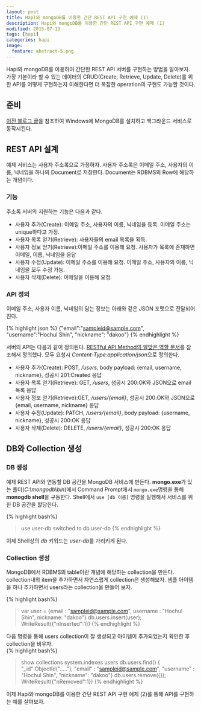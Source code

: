 ```yaml
---
layout: post
title: Hapi와 mongoDB를 이용한 간단 REST API 구현 예제 (1)
description: Hapi와 mongoDB를 이용한 간단 REST API 구현 예제 (1)
modified: 2015-07-13
tags: [hapi]
categories: hapi
image:
  feature: abstract-5.png
---
```


Hapi와 mongoDB를 이용하여 간단한 REST API 서버를 구현하는 방법을 알아보자. 가장 기본이라 할 수 있는 데이터의 CRUD(Create, Retrieve, Update, Delete)를 위한 API를 어떻게 구현하는지 이해한다면 더 복잡한 operation의 구현도 가능할 것이다. 

## 준비 

[이전 블로그 글](http://dakoo.github.io/hapi/windows-mongodb/)을 참조하여 Windows에 MongoDB를 설치하고 백그라운드 서비스로 동작시킨다. 

## REST API 설계

예제 서비스는 사용자 주소록으로 가정하자. 사용자 주소록은 이메일 주소, 사용자의 이름, 닉네임을 하나의 Document로 저장한다. Document는 RDBMS의 Row에 해당하는 개념이다. 

### 기능 

주소록 서버의 지원하는 기능은 다음과 같다. 

- 사용자 추가(Create):  이메일 주소, 사용자의 이름, 닉네임을 등록. 이메일 주소는 unique하다고 가정. 
- 사용자 목록 얻기(Retrieve): 사용자들의 email 목록을 획득.
- 사용자 정보 얻기(Retrieve):이메일 주소를 이용해 요청. 사용자가 목록에 존재하면 이메일, 이름, 닉네임을 응답
- 사용자 수정(Update): 이메일 주소를 이용해 요청.  이메일 주소, 사용자의 이름, 닉네임을 모두 수정 가능. 
- 사용자 삭제(Delete): 이메일을 이용해 요청.

### API 정의 

이메일 주소, 사용자 이름, 닉네임의 담는 정보는 아래와 같은 JSON 포맷으로 전달되어진다.

{% highlight json %}
{"email":"sampleid@sample.com", "username":"Hochul Shin", "nickname": "dakoo"} 
{% endhighlight %}

서버의 API는 다음과 같이 정의된다. [RESTful API Method의 알맞은 역할 문서](http://blog.remotty.com/blog/2014/01/28/lets-study-rest/#method)를 참조해서 정의했다. 모두 요청시 *Content-Type:application/json*으로 정의한다.   
 
- 사용자 추가(Create): POST, */users*, body payload: {email, username, nickname}, 성공시 201:Created 응답
- 사용자 목록 얻기(Retrieve): GET, */users*, 성공시 200:OK와 JSON으로 email 목록 응답
- 사용자 정보 얻기(Retrieve):GET, */users/{email}*, 성공시 200:OK와 JSON으로 {email, username, nickname} 응답 
- 사용자 수정(Update): PATCH, */users/{email}*, body payload: {username, nickname}, 성공시 200:OK 응답
- 사용자 삭제(Delete): DELETE, */users/{email}*, 성공시 200:OK 응답 

## DB와 Collection 생성

### DB 생성

예제 REST API와 연동할 DB 공간을 MongoDB 서비스에 만든다. **mongo.exe**가 있는 폴더(*C:\mongodb\bin*)에서 Command Prompt에서 `mongo.exe`명령을 통해 **monogdb shell**을 구동한다. Shell에서 `use [db 이름]` 명령을 실행해서 서비스를 위한 DB 공간을 할당한다. 

{% highlight bash%}
>use user-db
switched to db user-db
{% endhighlight %} 

이제 Shell상의 *db* 키워드는 *user-db*를 가리키게 된다.

### Collection 생성

MongoDB에서 RDBMS의 table이란 개념에 해당하는 collection을 만든다. collection내의 item을 추가하면서 자연스럽게 collection은 생성해보자. 
샘플 아이템을 하나 추가하면서 users라는 collection을 만들어 보자. 

{% highlight bash%}
>var user = {email : "sampleid@sample.com", username : "Hochul Shin", nickname: "dakoo"}
>db.users.insert(user);
WriteResult({"nInserted":1})
{% endhighlight %} 

다음 명령을 통해 users collection이 잘 생성되고 아이템이 추가되었는지 확인한 후 collection을 비우자.  
{% highlight bash%}
>show collections
system.indexes
users
>db.users.find()
{ "_id":ObjectId("....."), "email" : "sampleid@sample.com", "username" : "Hochul Shin", "nickname": "dakoo"}
>db.users.remove({});
WriteResult({"nRemoved":1})
{% endhighlight %} 

이제 Hapi와 mongoDB를 이용한 간단 REST API 구현 예제 (2)를 통해 API를 구현하는 예를 살펴보자. 
